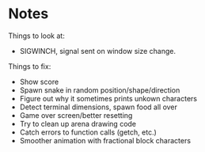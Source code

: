 Notes
=====

Things to look at:
  * SIGWINCH, signal sent on window size change.

Things to fix:
  * Show score
  * Spawn snake in random position/shape/direction
  * Figure out why it sometimes prints unkown characters
  * Detect terminal dimensions, spawn food all over
  * Game over screen/better resetting
  * Try to clean up arena drawing code
  * Catch errors to function calls (getch, etc.)
  * Smoother animation with fractional block characters

